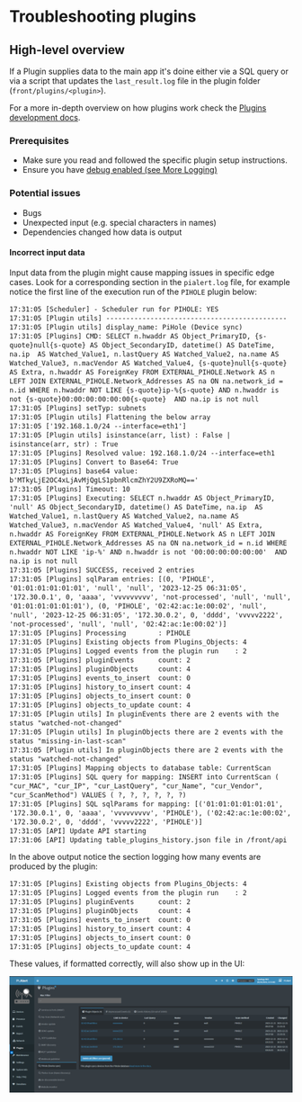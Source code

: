 # Troubleshooting plugins

## High-level overview

If a Plugin supplies data to the main app it's doine either vie a SQL query or via a script that updates the `last_result.log` file in the plugin folder (`front/plugins/<plugin>`).

For a more in-depth overview on how plugins work check the [Plugins development docs](https://github.com/jokob-sk/Pi.Alert/blob/main/front/plugins/README.md).

### Prerequisites

- Make sure you read and followed the specific plugin setup instructions.
- Ensure you have [debug enabled (see More Logging)](https://github.com/jokob-sk/Pi.Alert/blob/main/docs/DEBUG_TIPS.md#1-more-logging-) 

### Potential issues

- Bugs
- Unexpected input (e.g. special characters in names)
- Dependencies changed how data is output

#### Incorrect input data

Input data from the plugin might cause mapping issues in specific edge cases. Look for a corresponding section in the `pialert.log` file, for example notice the first line of the execution run of the `PIHOLE` plugin below:

```
17:31:05 [Scheduler] - Scheduler run for PIHOLE: YES
17:31:05 [Plugin utils] ---------------------------------------------
17:31:05 [Plugin utils] display_name: PiHole (Device sync)
17:31:05 [Plugins] CMD: SELECT n.hwaddr AS Object_PrimaryID, {s-quote}null{s-quote} AS Object_SecondaryID, datetime() AS DateTime, na.ip  AS Watched_Value1, n.lastQuery AS Watched_Value2, na.name AS Watched_Value3, n.macVendor AS Watched_Value4, {s-quote}null{s-quote} AS Extra, n.hwaddr AS ForeignKey FROM EXTERNAL_PIHOLE.Network AS n LEFT JOIN EXTERNAL_PIHOLE.Network_Addresses AS na ON na.network_id = n.id WHERE n.hwaddr NOT LIKE {s-quote}ip-%{s-quote} AND n.hwaddr is not {s-quote}00:00:00:00:00:00{s-quote}  AND na.ip is not null
17:31:05 [Plugins] setTyp: subnets
17:31:05 [Plugin utils] Flattening the below array
17:31:05 ['192.168.1.0/24 --interface=eth1']
17:31:05 [Plugin utils] isinstance(arr, list) : False | isinstance(arr, str) : True
17:31:05 [Plugins] Resolved value: 192.168.1.0/24 --interface=eth1
17:31:05 [Plugins] Convert to Base64: True
17:31:05 [Plugins] base64 value: b'MTkyLjE2OC4xLjAvMjQgLS1pbnRlcmZhY2U9ZXRoMQ=='
17:31:05 [Plugins] Timeout: 10
17:31:05 [Plugins] Executing: SELECT n.hwaddr AS Object_PrimaryID, 'null' AS Object_SecondaryID, datetime() AS DateTime, na.ip  AS Watched_Value1, n.lastQuery AS Watched_Value2, na.name AS Watched_Value3, n.macVendor AS Watched_Value4, 'null' AS Extra, n.hwaddr AS ForeignKey FROM EXTERNAL_PIHOLE.Network AS n LEFT JOIN EXTERNAL_PIHOLE.Network_Addresses AS na ON na.network_id = n.id WHERE n.hwaddr NOT LIKE 'ip-%' AND n.hwaddr is not '00:00:00:00:00:00'  AND na.ip is not null
17:31:05 [Plugins] SUCCESS, received 2 entries
17:31:05 [Plugins] sqlParam entries: [(0, 'PIHOLE', '01:01:01:01:01:01', 'null', 'null', '2023-12-25 06:31:05', '172.30.0.1', 0, 'aaaa', 'vvvvvvvvv', 'not-processed', 'null', 'null', '01:01:01:01:01:01'), (0, 'PIHOLE', '02:42:ac:1e:00:02', 'null', 'null', '2023-12-25 06:31:05', '172.30.0.2', 0, 'dddd', 'vvvvv2222', 'not-processed', 'null', 'null', '02:42:ac:1e:00:02')]
17:31:05 [Plugins] Processing        : PIHOLE
17:31:05 [Plugins] Existing objects from Plugins_Objects: 4
17:31:05 [Plugins] Logged events from the plugin run    : 2
17:31:05 [Plugins] pluginEvents      count: 2
17:31:05 [Plugins] pluginObjects     count: 4
17:31:05 [Plugins] events_to_insert  count: 0
17:31:05 [Plugins] history_to_insert count: 4
17:31:05 [Plugins] objects_to_insert count: 0
17:31:05 [Plugins] objects_to_update count: 4
17:31:05 [Plugin utils] In pluginEvents there are 2 events with the status "watched-not-changed" 
17:31:05 [Plugin utils] In pluginObjects there are 2 events with the status "missing-in-last-scan" 
17:31:05 [Plugin utils] In pluginObjects there are 2 events with the status "watched-not-changed" 
17:31:05 [Plugins] Mapping objects to database table: CurrentScan
17:31:05 [Plugins] SQL query for mapping: INSERT into CurrentScan ( "cur_MAC", "cur_IP", "cur_LastQuery", "cur_Name", "cur_Vendor", "cur_ScanMethod") VALUES ( ?, ?, ?, ?, ?, ?)
17:31:05 [Plugins] SQL sqlParams for mapping: [('01:01:01:01:01:01', '172.30.0.1', 0, 'aaaa', 'vvvvvvvvv', 'PIHOLE'), ('02:42:ac:1e:00:02', '172.30.0.2', 0, 'dddd', 'vvvvv2222', 'PIHOLE')]
17:31:05 [API] Update API starting
17:31:06 [API] Updating table_plugins_history.json file in /front/api
```

In the above output notice the section logging how many events are produced by the plugin:

```
17:31:05 [Plugins] Existing objects from Plugins_Objects: 4
17:31:05 [Plugins] Logged events from the plugin run    : 2
17:31:05 [Plugins] pluginEvents      count: 2
17:31:05 [Plugins] pluginObjects     count: 4
17:31:05 [Plugins] events_to_insert  count: 0
17:31:05 [Plugins] history_to_insert count: 4
17:31:05 [Plugins] objects_to_insert count: 0
17:31:05 [Plugins] objects_to_update count: 4
```

These values, if formatted correctly, will also show up in the UI:

![Plugins table](/docs/img/DEBUG_PLUGINS/plugin_objects_pihole.png)
